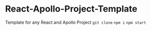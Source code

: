 # React-Apollo-Project-Template
Template for any React and Apollo Project
`git clone`
`npm i`
`npm start`
